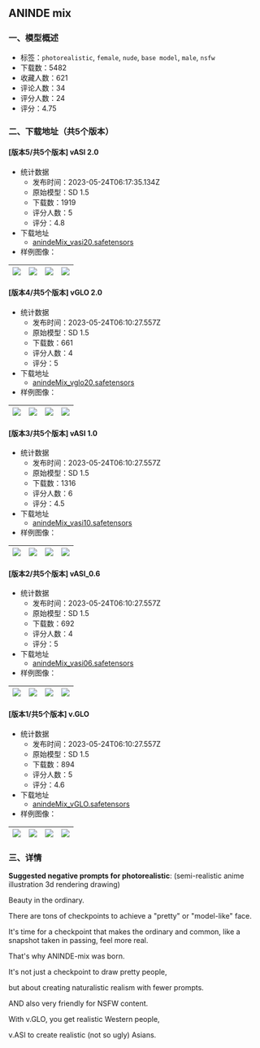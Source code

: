 ## ANINDE mix
### 一、模型概述

- 标签：`photorealistic`, `female`, `nude`, `base model`, `male`, `nsfw`
- 下载数：5482
- 收藏人数：621
- 评论人数：34
- 评分人数：24
- 评分：4.75

### 二、下载地址（共5个版本）

#### [版本5/共5个版本] vASI 2.0

- 统计数据
  - 发布时间：2023-05-24T06:17:35.134Z
  - 原始模型：SD 1.5
  - 下载数：1919
  - 评分人数：5
  - 评分：4.8
- 下载地址
  - [anindeMix_vasi20.safetensors](https://civitai.com/api/download/models/79519)
- 样例图像：

| <img src="https://image.civitai.com/xG1nkqKTMzGDvpLrqFT7WA/1944e661-f105-4d07-bd26-b228302fa750/width=450/892551.jpeg" /> | <img src="https://image.civitai.com/xG1nkqKTMzGDvpLrqFT7WA/3159d791-f982-476d-906a-7fe494f27adc/width=450/892553.jpeg" /> | <img src="https://image.civitai.com/xG1nkqKTMzGDvpLrqFT7WA/43fb162b-1ee9-4c31-b838-f899bba83a86/width=450/892556.jpeg" /> | <img src="https://image.civitai.com/xG1nkqKTMzGDvpLrqFT7WA/e2f127fa-a630-4bc4-b73f-c355fee4ab42/width=450/892555.jpeg" /> |
| ---- | ---- | ---- | ---- |

#### [版本4/共5个版本] vGLO 2.0

- 统计数据
  - 发布时间：2023-05-24T06:10:27.557Z
  - 原始模型：SD 1.5
  - 下载数：661
  - 评分人数：4
  - 评分：5
- 下载地址
  - [anindeMix_vglo20.safetensors](https://civitai.com/api/download/models/73887)
- 样例图像：

| <img src="https://image.civitai.com/xG1nkqKTMzGDvpLrqFT7WA/9f7d78e9-c3ac-43a1-b4a5-bf06c925cd61/width=450/825280.jpeg" /> | <img src="https://image.civitai.com/xG1nkqKTMzGDvpLrqFT7WA/9a90c0e0-affb-4e01-8bc6-dd22ad66bf6d/width=450/825282.jpeg" /> | <img src="https://image.civitai.com/xG1nkqKTMzGDvpLrqFT7WA/0e8f75c5-830f-49f1-adf1-a481030f772a/width=450/825281.jpeg" /> | <img src="https://image.civitai.com/xG1nkqKTMzGDvpLrqFT7WA/752c4bae-6fd9-4a2b-bf15-9c76d97dcce3/width=450/825283.jpeg" /> |
| ---- | ---- | ---- | ---- |

#### [版本3/共5个版本] vASI 1.0

- 统计数据
  - 发布时间：2023-05-24T06:10:27.557Z
  - 原始模型：SD 1.5
  - 下载数：1316
  - 评分人数：6
  - 评分：4.5
- 下载地址
  - [anindeMix_vasi10.safetensors](https://civitai.com/api/download/models/57067)
- 样例图像：

| <img src="https://image.civitai.com/xG1nkqKTMzGDvpLrqFT7WA/f333ed1c-2520-45f4-2ade-4cad4984a700/width=450/619309.jpeg" /> | <img src="https://image.civitai.com/xG1nkqKTMzGDvpLrqFT7WA/356b56ab-e797-4cda-c83c-fc9342c3c100/width=450/619308.jpeg" /> | <img src="https://image.civitai.com/xG1nkqKTMzGDvpLrqFT7WA/be61b9bf-b78f-4d26-0a30-907802821d00/width=450/619310.jpeg" /> | <img src="https://image.civitai.com/xG1nkqKTMzGDvpLrqFT7WA/a83cfd95-c1b6-4741-3484-8c7d229ec100/width=450/619311.jpeg" /> |
| ---- | ---- | ---- | ---- |

#### [版本2/共5个版本] vASI_0.6

- 统计数据
  - 发布时间：2023-05-24T06:10:27.557Z
  - 原始模型：SD 1.5
  - 下载数：692
  - 评分人数：4
  - 评分：5
- 下载地址
  - [anindeMix_vasi06.safetensors](https://civitai.com/api/download/models/42547)
- 样例图像：

| <img src="https://image.civitai.com/xG1nkqKTMzGDvpLrqFT7WA/d446bb72-21c8-468d-421d-3742244e0100/width=450/466699.jpeg" /> | <img src="https://image.civitai.com/xG1nkqKTMzGDvpLrqFT7WA/85fbc123-dfa5-45c3-3756-a286a53d5a00/width=450/466701.jpeg" /> | <img src="https://image.civitai.com/xG1nkqKTMzGDvpLrqFT7WA/939d7829-ce12-4725-67bc-e53b6b67fc00/width=450/466710.jpeg" /> | <img src="https://image.civitai.com/xG1nkqKTMzGDvpLrqFT7WA/5ee2d7f2-d81f-4d28-2848-b17067b47300/width=450/466704.jpeg" /> |
| ---- | ---- | ---- | ---- |

#### [版本1/共5个版本] v.GLO

- 统计数据
  - 发布时间：2023-05-24T06:10:27.557Z
  - 原始模型：SD 1.5
  - 下载数：894
  - 评分人数：5
  - 评分：4.6
- 下载地址
  - [anindeMix_vGLO.safetensors](https://civitai.com/api/download/models/38859)
- 样例图像：

| <img src="https://image.civitai.com/xG1nkqKTMzGDvpLrqFT7WA/3046c1cd-eb07-4c8d-35c0-59b08b5e9200/width=450/430324.jpeg" /> | <img src="https://image.civitai.com/xG1nkqKTMzGDvpLrqFT7WA/6e167bab-5a42-4d18-3e5a-c21aed2e1600/width=450/430327.jpeg" /> | <img src="https://image.civitai.com/xG1nkqKTMzGDvpLrqFT7WA/a9024097-d52e-4c86-8824-dc79e5341e00/width=450/430329.jpeg" /> | <img src="https://image.civitai.com/xG1nkqKTMzGDvpLrqFT7WA/dd63bf04-bd80-40da-3865-1f2bdc363a00/width=450/430331.jpeg" /> |
| ---- | ---- | ---- | ---- |


### 三、详情
<p><strong>Suggested negative prompts for photorealistic</strong>: (semi-realistic anime illustration 3d rendering drawing)</p><p></p><p>Beauty in the ordinary.</p><p></p><p>There are tons of checkpoints to achieve a "pretty" or "model-like" face.</p><p>It's time for a checkpoint that makes the ordinary and common, like a snapshot taken in passing, feel more real.</p><p></p><p>That's why ANINDE-mix was born.</p><p></p><p>It's not just a checkpoint to draw pretty people,</p><p>but about creating naturalistic realism with fewer prompts.</p><p>AND also very friendly for NSFW content.</p><p></p><p>With v.GLO, you get realistic Western people,</p><p>v.ASI to create realistic (not so ugly) Asians.</p>